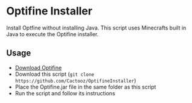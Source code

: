 # Optifine Installer
Install Optfine without installing Java. This script uses Minecrafts built in Java to execute the Optifine installer.

## Usage
* [Download Optifine](https://optifine.net/downloads)
* Download this script (`git clone https://github.com/Cactooz/OptifineInstaller`)
* Place the Optifine.jar file in the same folder as this script
* Run the script and follow its instructions
